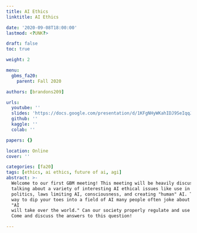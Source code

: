 ```yaml
---
title: AI Ethics
linktitle: AI Ethics

date: '2020-09-08T18:00:00'
lastmod: <?UNK?>

draft: false
toc: true

weight: 2

menu:
  gbms_fa20:
    parent: Fall 2020

authors: [brandons209]

urls:
  youtube: ''
  slides: 'https://docs.google.com/presentation/d/1KFgNHyWKahIDJ9SeIqqJbeFNphCnOzfHmQM5psQHJPI'
  github: ''
  kaggle: ''
  colab: ''

papers: {}

location: Online
cover: ''

categories: [fa20]
tags: [ethics, ai ethics, future of ai, agi]
abstract: >-
  Welcome to our first GBM meeting! This meeting will be heavily discussion-based,
  talking about a variety of interesting AI ethical issues like use in medical fields,
  politics, laws limiting AI, consciousness, and creating "human" AI. This is a great
  way to dip your toes into a field of AI many people often joke about or just say
  "AI
  will take over the world." Can our society properly regulate and use AI in the future?
  Come and discuss the answers to this question!

---
```


<!-- TODO Add Meeting Notes/Contents here -->
<!-- NOTE Refer the Documentation if you're unsure how to format/add to this. -->
